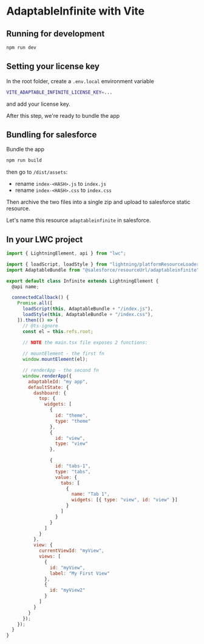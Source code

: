 # AdaptableInfinite with Vite

## Running for development

```sh
npm run dev
```


## Setting your license key

In the root folder, create a `.env.local` environment variable

```sh
VITE_ADAPTABLE_INFINITE_LICENSE_KEY=...
```

and add your license key.

After this step, we're ready to bundle the app

## Bundling for salesforce

Bundle the app

```sh
npm run build
```

then go to `/dist/assets`:
 - rename `index-<HASH>.js` to `index.js`
 - rename `index-<HASH>.css` to `index.css`

Then archive the two files into a single zip and upload to salesforce static resource.

Let's name this resource `adaptableinfinite` in salesforce.

## In your LWC project

```js
import { LightningElement, api } from "lwc";

import { loadScript, loadStyle } from "lightning/platformResourceLoader";
import AdaptableBundle from "@salesforce/resourceUrl/adaptableinfinite";

export default class Infinite extends LightningElement {
  @api name;

  connectedCallback() {
    Promise.all([
      loadScript(this, AdaptableBundle + "/index.js"),
      loadStyle(this, AdaptableBundle + "/index.css"),
    ]).then(() => {
      // @ts-ignore
      const el = this.refs.root;
      
      // NOTE the main.tsx file exposes 2 functions:

      // mountElement - the first fn
      window.mountElement(el);

      // renderApp - the second fn
      window.renderApp({
        adaptableId: "my app",
        defaultState: {
          dashboard: {
            top: {
              widgets: [
                {
                  id: "theme",
                  type: "theme"
                },
                {
                  id: "view",
                  type: "view"
                },

                {
                  id: "tabs-1",
                  type: "tabs",
                  value: {
                    tabs: [
                      {
                        name: "Tab 1",
                        widgets: [{ type: "view", id: "view" }]
                      }
                    ]
                  }
                }
              ]
            }
          },
          view: {
            currentViewId: "myView",
            views: [
              {
                id: "myView",
                label: "My First View"
              },
              {
                id: "myView2"
              }
            ]
          }
        }
      });
    });
  }
}
```
